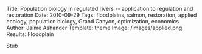 Title: Population biology in regulated rivers -- application to regulation and restoration
Date: 2010-09-29
Tags: floodplains, salmon, restoration, applied ecology, population biology, Grand Canyon, optimization, economics
Author: Jaime Ashander
Template: theme 
Image: /images/applied.png
Results: Floodplain

Stub
